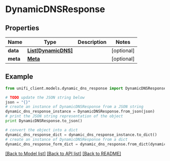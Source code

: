 # DynamicDNSResponse


## Properties

Name | Type | Description | Notes
------------ | ------------- | ------------- | -------------
**data** | [**List[DynamicDNS]**](DynamicDNS.md) |  | [optional] 
**meta** | [**Meta**](Meta.md) |  | [optional] 

## Example

```python
from unifi_client.models.dynamic_dns_response import DynamicDNSResponse

# TODO update the JSON string below
json = "{}"
# create an instance of DynamicDNSResponse from a JSON string
dynamic_dns_response_instance = DynamicDNSResponse.from_json(json)
# print the JSON string representation of the object
print DynamicDNSResponse.to_json()

# convert the object into a dict
dynamic_dns_response_dict = dynamic_dns_response_instance.to_dict()
# create an instance of DynamicDNSResponse from a dict
dynamic_dns_response_form_dict = dynamic_dns_response.from_dict(dynamic_dns_response_dict)
```
[[Back to Model list]](../README.md#documentation-for-models) [[Back to API list]](../README.md#documentation-for-api-endpoints) [[Back to README]](../README.md)


